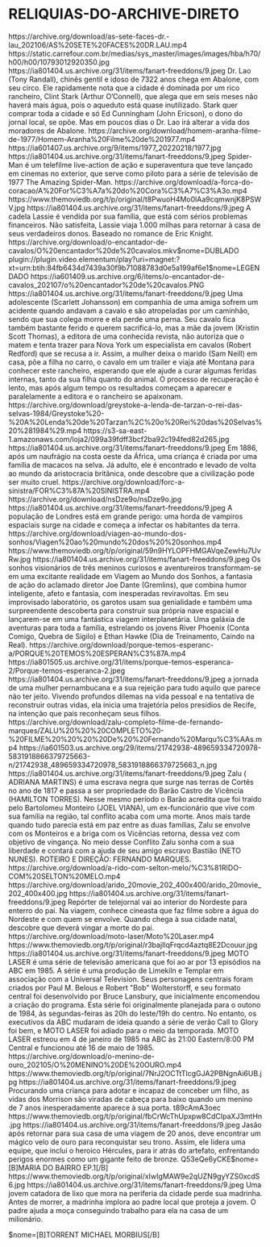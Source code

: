 # RELIQUIAS-DO-ARCHIVE-DIRETO



<item>
<title>[COLOR silver][B] AS SETE FACE Dr. LAU [/COLOR][/B][COLOR yellow]  FULL HD [B][/COLOR][/B]</title>
<link>https://archive.org/download/as-sete-faces-dr.-lau_202106/AS%20SETE%20FACES%20DR.LAU.mp4</link>
<thumbnail>https://static.carrefour.com.br/medias/sys_master/images/images/hba/h70/h00/h00/10793012920350.jpg</thumbnail>
<fanart>https://ia801404.us.archive.org/31/items/fanart-freeddons/9.jpeg</fanart>
<info>Dr. Lao (Tony Randall), chinês gentil e idoso de 7322 anos chega em Abalone, com seu circo. Ele rapidamente nota que a cidade é dominada por um rico rancheiro, Clint Stark (Arthur O’Connell), que alega que em seis meses não haverá mais água, pois o aqueduto está quase inutilizado. Stark quer comprar toda a cidade e só Ed Cunningham (John Ericson), o dono do jornal local, se opõe. Mas em poucos dias o Dr. Lao irá alterar a vida dos moradores de Abalone.</info>
</item>


<item>
<title>[COLOR silver][B] AMAZING-SPIDER-MAN ( 1977 ) [/COLOR][/B][COLOR yellow]  FULL HD  [B][/COLOR][/B]</title>
<link>https://archive.org/download/homem-aranha-filme-de-1977/Homem-Aranha%20Filme%20de%201977.mp4</link>
<thumbnail>https://ia601407.us.archive.org/9/items/1977_20220218/1977.jpg</thumbnail>
<fanart>https://ia801404.us.archive.org/31/items/fanart-freeddons/9.jpeg</fanart>
<info>Spider-Man é um telefilme live-action de ação e superaventura que teve lançado em cinemas no exterior, que serve como piloto para a série de televisão de 1977 The Amazing Spider-Man.</info>
</item>


<item>
<title>[COLOR silver][B] LASSIE - A FORÇA DO CORAÇÃO (1943) [/COLOR][/B][COLOR yellow]  FULL HD  [B][/COLOR][/B]</title>
<link>https://archive.org/download/a-forca-do-coracao/A%20For%C3%A7a%20do%20Cora%C3%A7%C3%A3o.mp4</link>
<thumbnail>https://www.themoviedb.org/t/p/original/t8PwuoH4Mo0lAa9cqmwnjK8PSWV.jpg</thumbnail>
<fanart>https://ia801404.us.archive.org/31/items/fanart-freeddons/9.jpeg</fanart>
<info>A cadela Lassie é vendida por sua família, que está com sérios problemas financeiros. Não satisfeita, Lassie viaja 1.000 milhas para retornar à casa de seus verdadeiros donos. Baseado no romance de Eric Knight.</info>
</item>


<item>
<title>[COLOR silver][B] O ENCANTADOR DE CAVALOS [/COLOR][/B][COLOR yellow]  FULL HD  [B][/COLOR][/B]</title>
<link>https://archive.org/download/o-encantador-de-cavalos/O%20encantador%20de%20cavalos.mkv$nome=DUBLADO</link>
<link>plugin://plugin.video.elementum/play?uri=magnet:?xt=urn:btih:84fb6434d7439a30f9b71088783d0e5a199af6e1$nome=LEGENDADO</link>
<thumbnail>https://ia601409.us.archive.org/6/items/o-encantador-de-cavalos_202107/o%20encantador%20de%20cavalos.PNG</thumbnail>
<fanart>https://ia801404.us.archive.org/31/items/fanart-freeddons/9.jpeg</fanart>
<info>Uma adolescente (Scarlett Johansson) em companhia de uma amiga sofrem um acidente quando andavam a cavalo e são atropeladas por um caminhão, sendo que sua colega morre e ela perde uma perna. Seu cavalo fica também bastante ferido e querem sacrificá-lo, mas a mãe da jovem (Kristin Scott Thomas), a editora de uma conhecida revista, não autoriza que o matem e tenta trazer para Nova York um especialista em cavalos (Robert Redford) que se recusa a ir. Assim, a mulher deixa o marido (Sam Neill) em casa, põe a filha no carro, o cavalo em um trailer e viaja até Montana para conhecer este rancheiro, esperando que ele ajude a curar algumas feridas internas, tanto da sua filha quanto do animal. O processo de recuperação é lento, mas após algum tempo os resultados começam a aparecer e paralelamente a editora e o rancheiro se apaixonam.</info>
</item>


<item>
<title>[COLOR silver][B] GREYSTOKE - A LENDA DE TARZAN - archive [/COLOR][/B][COLOR yellow][B] FULL  HD [/COLOR][/B]</title>
<link>https://archive.org/download/greystoke-a-lenda-de-tarzan-o-rei-das-selvas-1984/Greystoke%20-%20A%20Lenda%20de%20Tarzan%2C%20o%20Rei%20das%20Selvas%20%281984%29.mp4</link>
<thumbnail>https://s3-sa-east-1.amazonaws.com/loja2/099a39fdff3bcf2ba92c194fed82d265.jpg</thumbnail>
<fanart>https://ia801404.us.archive.org/31/items/fanart-freeddons/9.jpeg</fanart>
<info>Em 1886, após um naufrágio na costa oeste da África, uma criança é criada por uma família de macacos na selva. Já adulto, ele é encontrado e levado de volta ao mundo da aristocracia britânica, onde descobre que a civilização pode ser muito cruel.</info>
</item>


<item>
<title>[COLOR silver][B] FORÇA  SINISTRA ( 1985 ) archive [/COLOR][/B][COLOR yellow][B] FULL  HD [/COLOR][/B]</title>
<link>https://archive.org/download/forc-a-sinistra/FOR%C3%87A%20SINISTRA.mp4</link>
<thumbnail>https://archive.org/download/nsDze9o/nsDze9o.jpg</thumbnail>
<fanart>https://ia801404.us.archive.org/31/items/fanart-freeddons/9.jpeg</fanart>
<info>A população de Londres está em grande perigo: uma horda de vampiros espaciais surge na cidade e começa a infectar os habitantes da terra.</info>
</item>


<item>
<title>[COLOR silver][B] VIAGEM AO MUNDO DOS SONHOS - archive [/COLOR][/B][COLOR yellow][B] FULL  HD [/COLOR][/B]</title>
<link>https://archive.org/download/viagen-ao-mundo-dos-sonhos/Viagen%20ao%20mundo%20dos%20%20sonhos.mp4</link>
<thumbnail>https://www.themoviedb.org/t/p/original/59n9HYLOPFHMGAVqeZewHu7UvRw.jpg</thumbnail>
<fanart>https://ia801404.us.archive.org/31/items/fanart-freeddons/9.jpeg</fanart>
<info>Os sonhos visionários de três meninos curiosos e aventureiros transformam-se em uma excitante realidade em Viagem ao Mundo dos Sonhos, a fantasia de ação do aclamado diretor Joe Dante (Gremlins), que combina humor inteligente, afeto e fantasia, com inesperadas reviravoltas. Em seu improvisado laboratório, os garotos usam sua genialidade e também uma surpreendente descoberta para construir sua própria nave espacial e lançarem-se em uma fantástica viagem interplanetária. Uma galáxia de aventuras para toda a família, estrelando os jovens River Phoenix (Conta Comigo, Quebra de Sigilo) e Ethan Hawke (Dia de Treinamento, Caindo na Real).</info>
</item>


<item>
<title>[COLOR silver][B] PORQUE TEMOS ESPERANÇA [/COLOR][/B][COLOR yellow][B] FULL  HD [/COLOR][/B]</title>
<link>https://archive.org/download/porque-temos-esperanc-a/PORQUE%20TEMOS%20ESPERAN%C3%87A.mp4</link>
<thumbnail>https://ia801505.us.archive.org/31/items/porque-temos-esperanca-2/Porque-temos-esperanca-2.jpeg</thumbnail>
<fanart>https://ia801404.us.archive.org/31/items/fanart-freeddons/9.jpeg</fanart>
<info>a jornada de uma mulher pernambucana e a sua rejeição para tudo aquilo que parece não ter jeito. Vivendo profundos dilemas na vida pessoal e na tentativa de reconstruir outras vidas, ela inicia uma trajetória pelos presídios de Recife, na intenção que pais reconheçam seus filhos.</info>
</item>


<item>
<title>[COLOR silver][B] ZALU [/COLOR][/B][COLOR yellow][B] FULL  HD [/COLOR][/B]</title>
<link>https://archive.org/download/zalu-completo-filme-de-fernando-marques/ZALU%20%20%20COMPLETO%20-%20FILME%20%20%20%20De%20%20Fernando%20Marqu%C3%AAs.mp4</link>
<thumbnail>https://ia601503.us.archive.org/29/items/21742938-489659334720978-5831918866379725663-n/21742938_489659334720978_5831918866379725663_n.jpg</thumbnail>
<fanart>https://ia801404.us.archive.org/31/items/fanart-freeddons/9.jpeg</fanart>
<info>Zalu ( ADRIANA MARTINS) é uma escrava negra que surge nas  terras de Cortês no ano de 1817 e passa a ser propriedade do Barão Castro de Vicência (HAMILTON TORRES). Nesse mesmo período o Barão acredita que foi traido pelo Bartolomeu Monteiro (JOEL VIANA), um ex-funcionário que vive com sua família na região, tal conflito acaba com uma morte. Anos mais tarde quando tudo parecia está em paz entre as duas famílias, Zalu se envolve com os Monteiros e a briga com os Vicências retorna, dessa vez com objetivo de vingança.  No meio desse Conflito Zalu sonha com a sua liberdade e contará com a ajuda de seu amigo escravo Bastião (NETO NUNES). ROTEIRO E DIREÇÃO: FERNANDO MARQUES.</info>
</item>


<item>
<title>[COLOR silver][B] ÁRIDO- COM SELTON MELO [/COLOR][/B][COLOR yellow]  FULL HD  [B][/COLOR][/B]</title>
<link>https://archive.org/download/a-rido-com-selton-melo/%C3%81RIDO-COM%20SELTON%20MELO.mp4</link>
<thumbnail>https://archive.org/download/arido_20movie_202_400x400/arido_20movie_202_400x400.jpg</thumbnail>
<fanart>https://ia801404.us.archive.org/31/items/fanart-freeddons/9.jpeg</fanart>
<info>Repórter de telejornal vai ao interior do Nordeste para enterro do pai. Na viagem, conhece cineasta que faz filme sobre a água do Nordeste e com quem se envolve. Quando chega à sua cidade natal, descobre que deverá vingar a morte do pai.</info>
</item>


<item>
<title>[COLOR silver][B] MOTO LASER ( 1985 ) [/COLOR][/B][COLOR yellow]  FULL HD  [B][/COLOR][/B]</title>
<link>https://archive.org/download/moto-laser/Moto%20Laser.mp4</link>
<thumbnail>https://www.themoviedb.org/t/p/original/r3bajIlqFrqcd4aztq8E2Dcouur.jpg</thumbnail>
<fanart>https://ia801404.us.archive.org/31/items/fanart-freeddons/9.jpeg</fanart>
<info> MOTO LASER é uma série de televisão americana que foi ao ar por 13 episódios na ABC em 1985. A série é uma produção de Limekiln e Templar em associação com a Universal Television. Seus personagens centrais foram criados por Paul M. Belous e Robert "Bob" Wolterstorff, e seu formato central foi desenvolvido por Bruce Lansbury, que inicialmente encomendou a criação do programa. Esta série foi originalmente planejada para o outono de 1984, às segundas-feiras às 20h do leste/19h do centro. No entanto, os executivos da ABC mudaram de ideia quando a série de verão Call to Glory foi bem, e MOTO LASER foi adiado para o meio da temporada. MOTO LASER estreou em 4 de janeiro de 1985 na ABC às 21:00 Eastern/8:00 PM Central e funcionou até 16 de maio de 1985.</info>
</item>


<item>
<title>[COLOR silver][B] O MENINO DE OURO [/COLOR][/B][COLOR yellow]  FULL HD  [B][/COLOR][/B]</title>
<link>https://archive.org/download/o-menino-de-ouro_202105/O%20MENINO%20DE%20OURO.mp4</link>
<thumbnail>https://www.themoviedb.org/t/p/original/7NrJ2OCTtTlcgGJA2PBNgnAi6UB.jpg</thumbnail>
<fanart>https://ia801404.us.archive.org/31/items/fanart-freeddons/9.jpeg</fanart>
<info>Procurando uma criança para adotar e incapaz de conceber um filho, as vidas dos Morrison são viradas de cabeça para baixo quando um menino de 7 anos inesperadamente aparece à sua porta.</info>
</item>


<item>
<title>[COLOR silver][B] JASÃO - E O VELOCINIO DE OURO (1963) [/COLOR][/B][COLOR yellow]  FULL HD  [B][/COLOR][/B]</title>
<utube>t89cAmA3oec</utube>
<thumbnail>https://www.themoviedb.org/t/p/original/fbCrWcThUpxpw8CdCIpaXJ3mtHn.jpg</thumbnail>
<fanart>https://ia801404.us.archive.org/31/items/fanart-freeddons/9.jpeg</fanart>
<info>Jasão após retornar para sua casa de uma viagem de 20 anos, deve encontrar um mágico velo de ouro para reconquistar seu trono. Assim, ele lidera uma equipe, que inclui o heroico Hércules, para ir atrás do artefato, enfrentando perigos enormes como um gigante feito de bronze.</info>
</item>

<item>
<title>[COLOR silver][B] MARIA DO BAIRRO TODOS CAP. YOUTUBE [/COLOR][/B][COLOR yellow]  FULL HD  [B][/COLOR][/B]</title>
<utube>Q53eQe6yCKE$nome=[B]MARIA DO BAIRRO EP.1[/B]</utube>
<thumbnail>https://www.themoviedb.org/t/p/original/xIwIgMAW9e2qUZN9gyYZS0xcdS6.jpg</thumbnail>
<fanart>https://ia801404.us.archive.org/31/items/fanart-freeddons/9.jpeg</fanart>
<info>Uma jovem catadora de lixo que mora na periferia da cidade perde sua madrinha. Antes de morrer, a madrinha implora ao padre local que proteja a jovem. O padre ajuda a moça conseguindo trabalho para ela na casa de um milionário.</info>
</item>

$nome=[B]TORRENT  MICHAEL MORBIUS[/B]</link>







